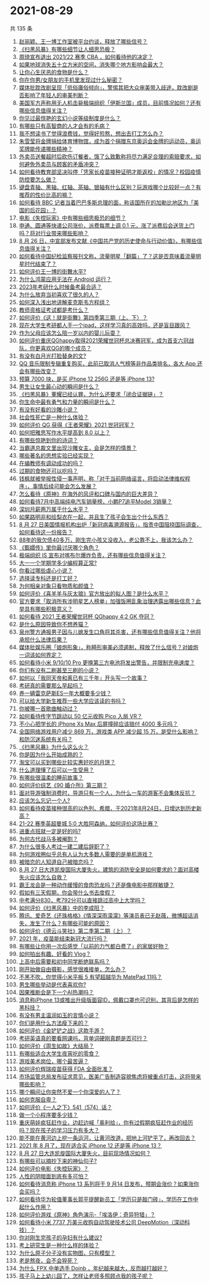 # 2021-08-29

共 135 条

<!-- BEGIN -->
<!-- 最后更新时间 Sun Aug 29 2021 14:02:12 GMT+0800 (China Standard Time) -->

1. [赵丽颖、王一博工作室被平台约谈，释放了哪些信号？](https://www.zhihu.com/question/483066284)
1. [《扫黑风暴》有哪些细节让人细思恐极？](https://www.zhihu.com/question/478914926)
1. [周琦宣布退出 2021/22 赛季 CBA ，如何看待他的决定？](https://www.zhihu.com/question/483258549)
1. [如果地球消失五十立方米的空间，消失哪个地方影响会最大？](https://www.zhihu.com/question/473483252)
1. [让你心生厌恶的食物是什么？](https://www.zhihu.com/question/468990798)
1. [你在你男/女朋友的手机里发现过什么秘密？](https://www.zhihu.com/question/309282780)
1. [媒体批耽改剧呈现「低俗庸俗倾向」，警惕其把大众审美带入歧途，耽改剧是否影响了年轻人的审美判断？](https://www.zhihu.com/question/482668848)
1. [美国军方声称用无人机击毙极端组织「伊斯兰国」成员，目前情况如何？还有哪些信息值得关注？](https://www.zhihu.com/question/483057435)
1. [你见过最惊艳的玄幻小说等级制度是什么？](https://www.zhihu.com/question/380047941)
1. [有哪些只有高智商的人才会有的毛病？](https://www.zhihu.com/question/301999320)
1. [我不想读书了觉得浪费钱，觉得好煎熬，想出去打工怎么办？](https://www.zhihu.com/question/479337876)
1. [朱雪莹将金牌捐给体育博物馆，成为首个捐赠东京奥运会金牌的运动员，奥运奖牌能传递哪些精神？](https://www.zhihu.com/question/483255918)
1. [外卖员送餐超时后砍伤订餐者，饿了么致歉称将尽力满足合理的索赔要求，如何避免外卖员与顾客的矛盾冲突？](https://www.zhihu.com/question/483249348)
1. [如何看待教育部坚决叫停「凭家长疫苗接种证明才能返校」的情况？校园疫情防控要怎么做？](https://www.zhihu.com/question/482841843)
1. [键盘青轴、黑轴、红轴、茶轴、银轴有什么区别？玩游戏哪个比较好一点？有推荐的性价比高的嘛？](https://www.zhihu.com/question/324433964)
1. [如何看待 BBC
   记者当着巴巴多斯总理的面，称该国所在的加勒比地区为「美国的后花园」？](https://www.zhihu.com/question/482535744)
1. [电影《失控玩家》中有哪些细思极恐的细节？](https://www.zhihu.com/question/478637496)
1. [申通、圆通等快递公司涨价，派费每票上调 0.1
   元，涨了派费后会送货上门吗？将对行业带来哪些影响？](https://www.zhihu.com/question/483248967)
1. [8 月 26
   日，中宣部发布文献《中国共产党的历史使命与行动价值》，有哪些信息值得关注？](https://www.zhihu.com/question/482558256)
1. [如何看待中国纪检监察报刊文称，流量明星「翻篇」了？这是否意味着流量明星时代结束了？](https://www.zhihu.com/question/483098597)
1. [如何评价王一博的街舞水平?](https://www.zhihu.com/question/409700681)
1. [为什么鸿蒙应用无法在 Android 运行？](https://www.zhihu.com/question/482631812)
1. [2023年考研什么时候备考最合适？](https://www.zhihu.com/question/427750492)
1. [为什么放弃当初喜欢了很久的人？](https://www.zhihu.com/question/481895655)
1. [如何深入浅出地讲解麦克斯韦方程组？](https://www.zhihu.com/question/36766702)
1. [教师资格证考试都是考什么？](https://www.zhihu.com/question/314936018)
1. [如何评价《这！就是街舞》第四季第三期（上、下）？](https://www.zhihu.com/question/481607360)
1. [现在大学生考研都人手一个ipad，这样学习真的高效吗，还是盲目跟风？](https://www.zhihu.com/question/330048454)
1. [作为父母应该怎么陪一岁以内的婴儿玩耍？](https://www.zhihu.com/question/381449656)
1. [如何评价重庆QGhappy取得2021荣耀世冠杯总决赛冠军，成为首支六冠战队，你更喜欢QG的哪个成员？](https://www.zhihu.com/question/483200702)
1. [有没有白月光打脸替身的文?](https://www.zhihu.com/question/459071698)
1. [QQ 音乐限制专辑重复购买，此前已取消人气榜等非作品类排名，各大 App
   还会有哪些改变？](https://www.zhihu.com/question/483175538)
1. [预算 7000 块，是买 iPhone 12 256G 还是等 iPhone
   13?](https://www.zhihu.com/question/479612322)
1. [男生让女生最心动的瞬间是什么？](https://www.zhihu.com/question/308303577)
1. [《扫黑风暴》董耀已经认罪，为什么还要求「闭合证据链」？](https://www.zhihu.com/question/482038422)
1. [你生命中最有勇气和力量的瞬间是什么？](https://www.zhihu.com/question/22335730)
1. [有没有好看的沙雕小说？](https://www.zhihu.com/question/447469750)
1. [社会性死亡是一种什么体验？](https://www.zhihu.com/question/310614571)
1. [如何评价 QG 获得《王者荣耀》2021 世冠冠军？](https://www.zhihu.com/question/483200250)
1. [如何把雅思写作水平提高到 8.0 以上？](https://www.zhihu.com/question/21133796)
1. [有哪些惊艳到你的诗词？](https://www.zhihu.com/question/470805553)
1. [当霸道总裁文里出现沙雕女主，会是怎样的情景？](https://www.zhihu.com/question/349076349)
1. [哪些著名的思想实验已经实现？](https://www.zhihu.com/question/312460936)
1. [在编教师有调动成功的吗？](https://www.zhihu.com/question/378680841)
1. [过期的食物还可以吃吗？](https://www.zhihu.com/question/59095009)
1. [钱枫就被举报性侵一事声明，称「对于当前网络谣言，将启动法律维权程序」，事情后续可能会怎么发展？](https://www.zhihu.com/question/482867319)
1. [怎么看待《原神》在海外的风评和口碑与国内的巨大差异？](https://www.zhihu.com/question/423581174)
1. [如何看待7月中高端纯电汽车销量榜，小鹏P7追平Model 3销量？](https://www.zhihu.com/question/481200308)
1. [深圳月薪两万属于什么水平？](https://www.zhihu.com/question/361776418)
1. [如果路明非和绘梨衣在一起，并且生了孩子会生出个什么东西？](https://www.zhihu.com/question/477046975)
1. [8 月 27
   日美国情报机构出炉「新冠病毒溯源报告」，指责中国阻挠国际调查，如何看待这一份报告？](https://www.zhihu.com/question/483075378)
1. [88年的我欠债40多万，刚生完小孩又没收入，老公靠不上，我该怎么办？](https://www.zhihu.com/question/461493299)
1. [《甄嬛传》里你最讨厌哪个角色？](https://www.zhihu.com/question/479085679)
1. [极端组织 IS 宣布对喀布尔爆炸负责，还有哪些信息值得关注？](https://www.zhihu.com/question/482846487)
1. [大一一个学期学多少编程算正常?](https://www.zhihu.com/question/360729923)
1. [你看过哪些虐心小说？](https://www.zhihu.com/question/458915737)
1. [选择读专科还是打工好？](https://www.zhihu.com/question/276822598)
1. [为何相亲对象只看物质和颜值？](https://www.zhihu.com/question/473109867)
1. [如何评价《喜羊羊与灰太狼》官方放出的拟人图？是什么水平？](https://www.zhihu.com/question/482367510)
1. [官方要求「取消所有涉明星艺人榜单」加强饭圈乱象治理透露出哪些信息？此举具有哪些积极意义？](https://www.zhihu.com/question/482789948)
1. [如何看待 2021 王者荣耀世冠杯 QGhappy 4:2 GK
   夺冠？](https://www.zhihu.com/question/483200616)
1. [是什么原因导致你不想养猫？](https://www.zhihu.com/question/57517410)
1. [泉州警方通报男子因与儿媳发生口角将其杀害，还有哪些信息值得关注？他将承担什么法律后果？](https://www.zhihu.com/question/482695708)
1. [媒体批娱乐圈「娘炮形象」，称畸形审美必须遏制，释放了什么信号？对娘炮一词该如何界定？](https://www.zhihu.com/question/482856808)
1. [如何看待小米 9/10/10 Pro
   更换第三方电池将发出警告，并限制充电速度？](https://www.zhihu.com/question/482796869)
1. [你们有没有二刷甚至三刷的小说？](https://www.zhihu.com/question/440149735)
1. [如何以「我同天帝和离已有三千年」开头写一个故事？](https://www.zhihu.com/question/474685510)
1. [考研真的需要那么早起吗？](https://www.zhihu.com/question/453051286)
1. [养一辆雷克萨斯ES一年大概要多少钱？](https://www.zhihu.com/question/480931334)
1. [可以给大学新生推荐一些大学应该读的书吗？](https://www.zhihu.com/question/26477929)
1. [你被哪一首歌曲触动过？](https://www.zhihu.com/question/482389826)
1. [如何看待传字节跳动以 50 亿元收购 Pico 入局 VR？](https://www.zhihu.com/question/482652294)
1. [不小心把学长的 iPhone Xs Max 后屏撞碎应该赔付 4000
   多元吗？](https://www.zhihu.com/question/357054793)
1. [全国网络游戏用户减少 869 万，游戏类 APP 减少超 15
   万，是受什么影响？和防沉迷系统有关吗？](https://www.zhihu.com/question/483031734)
1. [《扫黑风暴》为什么这么火？](https://www.zhihu.com/question/482205416)
1. [你是因为什么开始成熟的？](https://www.zhihu.com/question/478209370)
1. [淘宝可以买到哪些比较实惠好吃的月饼？](https://www.zhihu.com/question/35038397)
1. [什么道理懂了后可以一生受用？](https://www.zhihu.com/question/456002135)
1. [有哪些很温柔的睡前故事？](https://www.zhihu.com/question/412080562)
1. [如何评价综艺《90 婚介所》第三期？](https://www.zhihu.com/question/482948297)
1. [面对导游强制消费时，导游只有一个人，为什么一车的游客不会集体反抗？](https://www.zhihu.com/question/480068075)
1. [应该怎么忘记一个人?](https://www.zhihu.com/question/481029694)
1. [如何看待疫苗接种很高的以色列、希腊，于2021年8月24日，日增达到历史新高？](https://www.zhihu.com/question/482497684)
1. [21-22 赛季英超曼城 5:0 大胜阿森纳，如何评价这场比赛？](https://www.zhihu.com/question/483172879)
1. [进重点班就一定是好的吗?](https://www.zhihu.com/question/480051400)
1. [为何古代战马多被阉割？](https://www.zhihu.com/question/65970247)
1. [为什么很多人考过一建二建后辞职了？](https://www.zhihu.com/question/423988927)
1. [为何游戏圈似乎总有人认为大多数人需要的是单机游戏？](https://www.zhihu.com/question/481688844)
1. [被暗恋的人知道自己被暗恋吗？](https://www.zhihu.com/question/434616658)
1. [8 月 27
   日大连凯旋国际大厦失火，建筑的消防安全是如何要求的？面对高楼失火应该怎么自救？](https://www.zhihu.com/question/482944306)
1. [霸王龙会是一种动作缓慢的食肉恐龙吗？还是像电影中那样敏捷？](https://www.zhihu.com/question/478793087)
1. [假如有三天假期，你会带什么书去度假？](https://www.zhihu.com/question/476542191)
1. [中考满分830，考792分可以直接跳过高中上大学吗？](https://www.zhihu.com/question/482242402)
1. [如何评价《扫黑风暴》中的李成阳？](https://www.zhihu.com/question/479951107)
1. [腾讯、爱奇艺《还珠格格》《情深深雨濛濛》等演员表已无赵薇，微博超话消失，发生了什么？有哪些可能的原因？](https://www.zhihu.com/question/482736545)
1. [如何评价《德云斗笑社》第二季第二期（上）？](https://www.zhihu.com/question/482845955)
1. [2021 年，疫苗能结束新冠大流行吗？](https://www.zhihu.com/question/436868073)
1. [有哪些让你用一次后感觉「以前的力气都白费了」的家居好物？](https://www.zhihu.com/question/420760487)
1. [如何拍出有趣、好看的 Vlog？](https://www.zhihu.com/question/264869718)
1. [上高中后需要和初中同学断绝联系吗？](https://www.zhihu.com/question/482604547)
1. [刚开始做自由摄影，感觉很难接单，怎么办？](https://www.zhihu.com/question/479827638)
1. [不黑不吹，你觉得小米平板 5 有望超越华为 MatePad
   11吗？](https://www.zhihu.com/question/473312731)
1. [男生哪些举动是代表喜欢你?](https://www.zhihu.com/question/307189919)
1. [因果推断会是下一个AI热潮吗？](https://www.zhihu.com/question/479067450)
1. [消息称iPhone
   13或推出升级版面容ID，佩戴口罩也可识别，其背后是怎样的黑科技？](https://www.zhihu.com/question/482577854)
1. [有没有男主温润如玉的言情小说？](https://www.zhihu.com/question/343064607)
1. [你们是用什么方法瘦下来的？](https://www.zhihu.com/question/319425534)
1. [如何评价《金铲铲之战》这款手游？](https://www.zhihu.com/question/482549204)
1. [考研英语真的要看网课吗，背单词硬刚真题是否可行？](https://www.zhihu.com/question/376186399)
1. [如何评价《周生如故》大结局？](https://www.zhihu.com/question/482996946)
1. [有哪些适合大学生夜宵吃的零食？](https://www.zhihu.com/question/30701278)
1. [游戏美术岗位，哪个最苦逼？](https://www.zhihu.com/question/356482357)
1. [如何评价辉瑞疫苗获得 FDA 全面批准？](https://www.zhihu.com/question/481995511)
1. [市场监管总局发布征求意见，医美广告制造容貌焦虑将被重点打击，这将带来哪些影响？](https://www.zhihu.com/question/482932892)
1. [哪个瞬间让你突然不爱一个你深爱的人了？](https://www.zhihu.com/question/312570374)
1. [如何克服自卑？](https://www.zhihu.com/question/20694013)
1. [如何评价《一人之下》541（574）话？](https://www.zhihu.com/question/482758959)
1. [做一个小程序要多少钱？](https://www.zhihu.com/question/379130228)
1. [重庆萌娃疯狂赶作业，边赶边喊「奥利给」，你有过假期疯狂赶作业的经历吗？现在孩子的学习压力有多大？](https://www.zhihu.com/question/482816846)
1. [能不能在黄河边上挖一条运河，让黄河改道，把地上河铲平了，再改回去？](https://www.zhihu.com/question/476803673)
1. [2021 年 8 月了，现在适合买 iPhone 12 还是等 iPhone
   13？](https://www.zhihu.com/question/482333201)
1. [8 月 27 日大连凯旋国际大厦失火，目前现场情况如何？](https://www.zhihu.com/question/482940869)
1. [有哪些可以摘抄下来的神仙句子?](https://www.zhihu.com/question/349506586)
1. [如何评价电影《失控玩家》？](https://www.zhihu.com/question/425410017)
1. [人性的阴暗面到底有多可怕？](https://www.zhihu.com/question/282518341)
1. [如何看待消息称 iPhone 13 系列将于 9 月14
   日发布，预期会涨价？如果涨你会买吗？](https://www.zhihu.com/question/482702668)
1. [如何看待华为轮值董事长郭平提醒新员工「学历只是敲门砖」，学历在工作中起什么作用？](https://www.zhihu.com/question/480600584)
1. [如何评价游戏《原神》角色演示-「埃洛伊：奇异狩猎」？](https://www.zhihu.com/question/482849524)
1. [如何看待小米 7737 万美元收购自动驾驶技术公司
   DeepMotion（深动科技）？](https://www.zhihu.com/question/482442685)
1. [你对刚生完孩子的孕妇有什么建议?](https://www.zhihu.com/question/365947547)
1. [考上研究生是一种什么样的体验？](https://www.zhihu.com/question/482815233)
1. [为什么原子分子没有实物图，只有模型？](https://www.zhihu.com/question/57480821)
1. [老是熬夜，会不会猝死？](https://www.zhihu.com/question/482385790)
1. [为什么 FPX 中单选手 Doinb
   ，年纪越来越大，反而越打越好？](https://www.zhihu.com/question/481532834)
1. [孩子马上上幼儿园了，怎样让老师多照顾点我的孩子呢？](https://www.zhihu.com/question/481089129)

<!-- END -->

